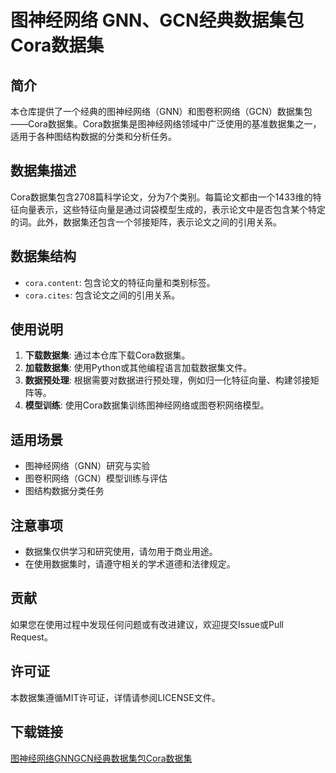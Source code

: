 # 图神经网络 GNN、GCN经典数据集包 Cora数据集

## 简介

本仓库提供了一个经典的图神经网络（GNN）和图卷积网络（GCN）数据集包——Cora数据集。Cora数据集是图神经网络领域中广泛使用的基准数据集之一，适用于各种图结构数据的分类和分析任务。

## 数据集描述

Cora数据集包含2708篇科学论文，分为7个类别。每篇论文都由一个1433维的特征向量表示，这些特征向量是通过词袋模型生成的，表示论文中是否包含某个特定的词。此外，数据集还包含一个邻接矩阵，表示论文之间的引用关系。

## 数据集结构

- `cora.content`: 包含论文的特征向量和类别标签。
- `cora.cites`: 包含论文之间的引用关系。

## 使用说明

1. **下载数据集**: 通过本仓库下载Cora数据集。
2. **加载数据集**: 使用Python或其他编程语言加载数据集文件。
3. **数据预处理**: 根据需要对数据进行预处理，例如归一化特征向量、构建邻接矩阵等。
4. **模型训练**: 使用Cora数据集训练图神经网络或图卷积网络模型。

## 适用场景

- 图神经网络（GNN）研究与实验
- 图卷积网络（GCN）模型训练与评估
- 图结构数据分类任务

## 注意事项

- 数据集仅供学习和研究使用，请勿用于商业用途。
- 在使用数据集时，请遵守相关的学术道德和法律规定。

## 贡献

如果您在使用过程中发现任何问题或有改进建议，欢迎提交Issue或Pull Request。

## 许可证

本数据集遵循MIT许可证，详情请参阅LICENSE文件。

## 下载链接

[图神经网络GNNGCN经典数据集包Cora数据集](https://pan.quark.cn/s/7f61b86835ea)